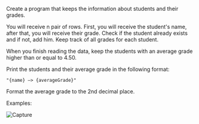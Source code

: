 Create a program that keeps the information about students and their grades. 

You will receive n pair of rows. First, you will receive the student's name, after that, you will receive their grade. Check if the student already exists and if not, add him. Keep track of all grades for each student.

When you finish reading the data, keep the students with an average grade higher than or equal to 4.50.

Print the students and their average grade in the following format:

    "{name} –> {averageGrade}"

Format the average grade to the 2nd decimal place.

Examples:

![Capture](https://user-images.githubusercontent.com/45227327/201798029-eda89977-2353-4784-a134-59a46463caff.PNG)
